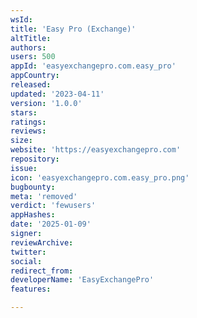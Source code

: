 ```yaml
---
wsId: 
title: 'Easy Pro (Exchange)'
altTitle: 
authors: 
users: 500
appId: 'easyexchangepro.com.easy_pro'
appCountry: 
released: 
updated: '2023-04-11'
version: '1.0.0'
stars: 
ratings: 
reviews: 
size: 
website: 'https://easyexchangepro.com'
repository: 
issue: 
icon: 'easyexchangepro.com.easy_pro.png'
bugbounty: 
meta: 'removed'
verdict: 'fewusers'
appHashes: 
date: '2025-01-09'
signer: 
reviewArchive: 
twitter: 
social: 
redirect_from: 
developerName: 'EasyExchangePro'
features: 

---
```



